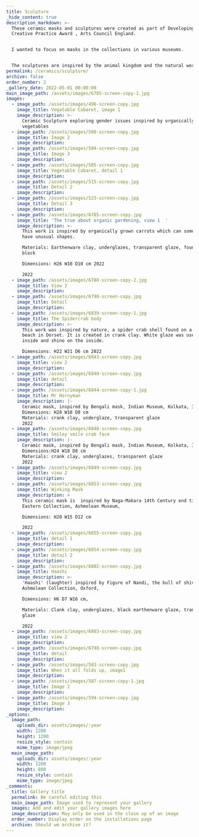```yaml
---
title: Sculpture
_hide_content: true
description_markdown: >-
  These ceramic masks and sculptures were created as part of Developing Your
  Creative Practice Award , Arts Council England.


  I wanted to focus on masks in the collections in various museums.


  The sculptures are inspired by the animal kingdom and the natural world
permalink: /ceramics/sculpture/
archive: false
order_number: 2
_gallery_date: 2022-05-01 00:00:00
main_image_path: /assets/images/6785-screen-copy-1.jpg
images:
  - image_path: /assets/images/496-screen-copy.jpg
    image_title: Vegatable Cabaret, image 1
    image_description: >-
      Ceramic Sculpture exploring gender issues inspired by organically grown
      vegetables
  - image_path: /assets/images/500-screen-copy.jpg
    image_title: Image 2
    image_description:
  - image_path: /assets/images/504-screen-copy.jpg
    image_title: Image 3
    image_description:
  - image_path: /assets/images/505-screen-copy.jpg
    image_title: Vegetable Cabaret, detail 1
    image_description:
  - image_path: /assets/images/515-screen-copy.jpg
    image_title: Detail 2
    image_description:
  - image_path: /assets/images/523-screen-copy.jpg
    image_title: Detail 3
    image_description:
  - image_path: /assets/images/6785-screen-copy.jpg
    image_title: 'The true about organic gardening, view 1  '
    image_description: >-
      This work is inspired by organically grown carrots which can sometimes
      have unusual shapes.

      Materials: Earthenware clay, underglazes, transparent glaze, found wooden
      block

      Dimensions: H26 W10 D10 cm 2022

      2022
  - image_path: /assets/images/6788-screen-copy-2.jpg
    image_title: View 2
    image_description:
  - image_path: /assets/images/6790-screen-copy.jpg
    image_title: Detail
    image_description:
  - image_path: /assets/images/6839-screen-copy-1.jpg
    image_title: The Spidercrab body
    image_description: >-
      This work was inspired by nature, a spider crab shell found on a deserted
      beach in Dorset. It is created in crank clay. White glaze was used on the
      inside and shino on the inside.

      Dimensions: H22 W21 D6 cm 2022
  - image_path: /assets/images/6843-screen-copy.jpg
    image_title: view 2
    image_description:
  - image_path: /assets/images/6840-screen-copy.jpg
    image_title: detail
    image_description:
  - image_path: /assets/images/6844-screen-copy-1.jpg
    image_title: Mr Hornyman
    image_description: |-
      Ceramic mask, inspired by Bengali mask, Indian Museum, Kolkata, India
      Dimensions: H28 W18 D8 cm 
      Materials: crank clay, underglaze, transparent glaze
      2022
  - image_path: /assets/images/6848-screen-copy.jpg
    image_title: Smiley smile crab face
    image_description: |-
      Ceramic mask, inspired by Bengali mask, Indian Museum, Kolkata, India, 
      Dimensions:H24 W18 D8 cm 
      Materials: crank clay, underglazes, transparent glaze
      2022
  - image_path: /assets/images/6849-screen-copy.jpg
    image_title: view 2
    image_description:
  - image_path: /assets/images/6853-screen-copy.jpg
    image_title: Winking Mask
    image_description: >
      This ceramic mask is  inspired by Naga-Makara 14th Century end tile,
      Eastern Collection, Ashmolean Museum, 

      Dimensions: H20 W15 D12 cm

      2022
  - image_path: /assets/images/6855-screen-copy.jpg
    image_title: detail 1
    image_description:
  - image_path: /assets/images/6854-screen-copy.jpg
    image_title: detail 2
    image_description:
  - image_path: /assets/images/6802-screen-copy.jpg
    image_title: Haashi
    image_description: >-
      'Haashi' (laughter) inspired by Figure of Nandi, the bull of shiva,
      Ashmolean Collection, Oxford, 

      Dimensions: H6 D7 W16 cm, 

      Materials: Clank clay, underglazes, black earthenware glaze, transparent
      glaze

      2022
  - image_path: /assets/images/6803-screen-copy.jpg
    image_title: view 2
    image_description:
  - image_path: /assets/images/6798-screen-copy.jpg
    image_title: detail
    image_description:
  - image_path: /assets/images/583-screen-copy.jpg
    image_title: When it all folds up, image1
    image_description:
  - image_path: /assets/images/587-screen-copy-1.jpg
    image_title: Image 2
    image_description:
  - image_path: /assets/images/594-screen-copy.jpg
    image_title: Image 3
    image_description:
_options:
  image_path:
    uploads_dir: assets/images/:year
    width: 1200
    height: 1200
    resize_style: contain
    mime_type: image/jpeg
  main_image_path:
    uploads_dir: assets/images/:year
    width: 1200
    height: 800
    resize_style: contain
    mime_type: image/jpeg
_comments:
  title: Gallery title
  permalink: Be careful editing this
  main_image_path: Image used to represent your gallery
  images: Add and edit your gallery images here
  image_description: May only be used in the close up of an image
  order_number: Display order on the installations page
  archive: Should we archive it?
---
```


